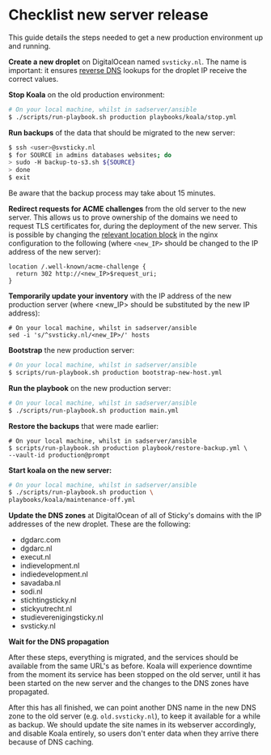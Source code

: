 # Checklist new server release

This guide details the steps needed to get a new production environment up and
running.

**Create a new droplet** on DigitalOcean named `svsticky.nl`. The name is
important: it ensures [reverse DNS] lookups for the droplet IP receive the
correct values.

**Stop Koala** on the old production environment:

```bash
# On your local machine, whilst in sadserver/ansible
$ ./scripts/run-playbook.sh production playbooks/koala/stop.yml
```

**Run backups** of the data that should be migrated to the new server:

<!-- The backup script should be changed to take multiple sources -->
```bash
$ ssh <user>@svsticky.nl
$ for SOURCE in admins databases websites; do
> sudo -H backup-to-s3.sh ${SOURCE}
> done
$ exit
```
Be aware that the backup process may take about 15 minutes.

**Redirect requests for ACME challenges** from the old server to the new server.
This allows us to prove ownership of the domains we need to request TLS
certificates for, during the deployment of the new server. This is possible by
changing the [relevant location
block](../ansible/templates/etc/nginx/sites-available/default.conf.j2#L20) in
the nginx configuration to the following (where `<new_IP>` should be changed to
the IP address of the new server):

```
location /.well-known/acme-challenge {
  return 302 http://<new_IP>$request_uri;
}
```

**Temporarily update your inventory** with the IP address of the new production
server (where <new_IP> should be substituted by the new IP address):

```
# On your local machine, whilst in sadserver/ansible
sed -i 's/^svsticky.nl/<new_IP>/' hosts
```

**Bootstrap** the new production server:

```bash
# On your local machine, whilst in sadserver/ansible
$ scripts/run-playbook.sh production bootstrap-new-host.yml
```

**Run the playbook** on the new production server:

```bash
# On your local machine, whilst in sadserver/ansible
$ ./scripts/run-playbook.sh production main.yml
```

**Restore the backups** that were made earlier:

```
# On your local machine, whilst in sadserver/ansible
$ scripts/run-playbook.sh production playbook/restore-backup.yml \
--vault-id production@prompt
```

**Start koala on the new server:**

```bash
# On your local machine, whilst in sadserver/ansible
$ ./scripts/run-playbook.sh production \
playbooks/koala/maintenance-off.yml
```

**Update the DNS zones** at DigitalOcean of all of Sticky's domains with the IP
addresses of the new droplet. These are the following:

 - dgdarc.com
 - dgdarc.nl
 - execut.nl
 - indievelopment.nl
 - indiedevelopment.nl
 - savadaba.nl
 - sodi.nl
 - stichtingsticky.nl
 - stickyutrecht.nl
 - studieverenigingsticky.nl
 - svsticky.nl

**Wait for the DNS propagation**

After these steps, everything is migrated, and the services should be available
from the same URL's as before. Koala will experience downtime from the moment
its service has been stopped on the old server, until it has been started on
the new server and the changes to the DNS zones have propagated.

After this has all finished, we can point another DNS name in the new DNS zone
to the old server (e.g. `old.svsticky.nl`), to keep it available for a while as
backup. We should update the site names in its webserver accordingly, and
disable Koala entirely, so users don't enter data when they arrive there because
of DNS caching.

 [reverse DNS]:https://en.wikipedia.org/wiki/Reverse_DNS_lookup
